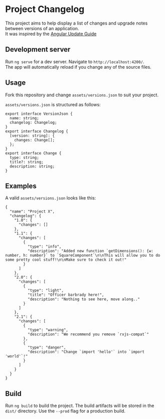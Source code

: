 # Project Changelog

This project aims to help display a list of changes and upgrade notes between versions of an application.  
It was inspired by the [Angular Update Guide](https://update.angular.io/)

## Development server

Run `ng serve` for a dev server. Navigate to `http://localhost:4200/`.  
The app will automatically reload if you change any of the source files.

## Usage

Fork this repository and change `assets/versions.json` to suit your project.

`assets/versions.json` is structured as follows:
```
export interface VersionJson {
  name: string;
  changelog: Changelog;
}
export interface Changelog {
  [version: string]: {
    changes: Change[];
  };
}
export interface Change {
  type: string;
  title?: string;
  description: string;
}
```

## Examples

A valid `assets/versions.json` looks like this:
```
{
  "name": "Project X",
  "changelog": {
    "1.0": {
      "changes": []
    },
    "1.1": {
      "changes": [
        {
          "type": "info",
          "description": "Added new function `getDimensions(): {w: number, h: number}` to `SquareComponent`\n\nThis will allow you to do some pretty cool stuff!\n\nMake sure to check it out!"
        }
      ]
    },
    "2.0": {
      "changes": [
        {
          "type": "light",
          "title": "Officer barbrady here!",
          "description": "Nothing to see here, move along.."
        }
      ]
    },
    "2.1": {
      "changes": [
        {
          "type": "warning",
          "description": "We recommend you remove `rxjs-compat`"
        },
        {
          "type": "danger",
          "description": "Change `import 'hello'` into `import 'world'`!"
        }
      ]
    }
  }
}

```


## Build

Run `ng build` to build the project. The build artifacts will be stored in the `dist/` directory. Use the `--prod` flag for a production build.
